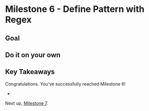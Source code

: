 # Milestone 6 - Define Pattern with Regex

## Goal

## <Milestone Content>

## Do it on your own

## Key Takeaways

Congratulations. You've successfully reached Milestone 6!

*

Next up, [Milestone 7](README-Milestone7.md).